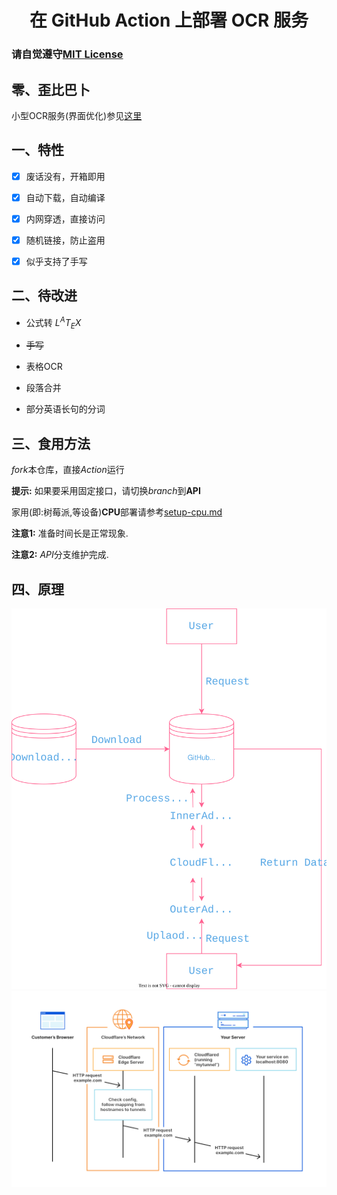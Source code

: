 <h1 align="center">在 GitHub Action 上部署 OCR 服务</h1>

### 请自觉遵守[MIT License](./LICENSE)

## 零、歪比巴卜

小型OCR服务(界面优化)参见[这里](https://github.com/LemonFan-maker/Plus-OCR-On-Action)

## 一、特性

- [x] 废话没有，开箱即用

- [x] 自动下载，自动编译

- [x] 内网穿透，直接访问

- [x] 随机链接，防止盗用

- [x] 似乎支持了手写

## 二、待改进

- 公式转 $L^{A}T_{E}X$

- ~~手写~~

- 表格OCR

- 段落合并

- 部分英语长句的分词

## 三、食用方法

*fork*本仓库，直接*Action*运行

**提示:** 如果要采用固定接口，请切换*branch*到**API**

家用(即:树莓派,等设备)**CPU**部署请参考[setup-cpu.md](./setup-cpu.md)
  
**注意1:** 准备时间长是正常现象.
   
**注意2:** *API*分支维护完成.


## 四、原理
![OCR-On-Action](./assets/OCR-On-Action.svg)
![Cloudflared](./assets/cloudflared.png)
